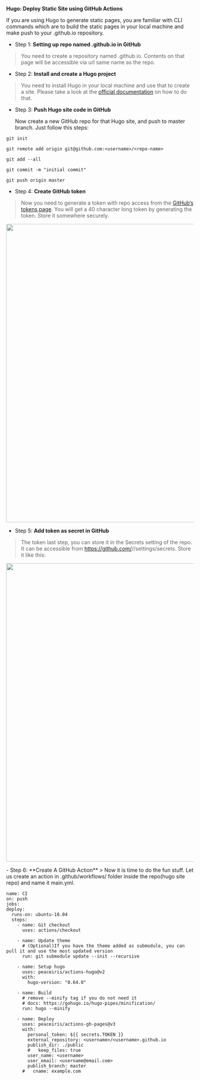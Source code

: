 **Hugo: Deploy Static Site using GitHub Actions**
<P>
If you are using Hugo to generate static pages, you are familiar with CLI commands which are to build the static pages in your local machine and make push to your <username>.github.io repository.

</P>

- Step 1: **Setting up repo named <username>.github.io in GitHub**
> You need to create a repository named <your GitHub username>.github.io. Contents on that page will be accessible via url same name as the repo.

- Step 2: **Install and create a Hugo project**
> You need to install Hugo in your local machine and use that to create a site. Please take a look at the [official documentation](https://gohugo.io/getting-started/quick-start/) on how to do that.
- Step 3: **Push Hugo site code in GitHub**
  <P>
    Now create a new GitHub repo for that Hugo site, and push to master branch. Just follow this steps:
  </P>
  
 ```
 git init
 ```
 ```
git remote add origin git@github.com:<username>/<repo-name>
```
  ```
git add --all
 ```
  ```
git commit -m "initial commit"
```
  ```
git push origin master
  
 ```
  
 - Step 4: **Create GitHub token**
  
  > Now you need to generate a token with repo access from the [GitHub’s tokens page](https://github.com/settings/tokens/new). You will get a 40 character long token by generating the token. Store it somewhere securely.
  <p align="center">
  <img src="https://ruddra.com/content/images/2020/03/github_token_hu7fba9da1679ce4a56c592454604cb9c1_173034_720x0_resize_q100_box.jpg" width=800px;>
  </p>
  
  - Step 5: **Add token as secret in GitHub**
  > The token last step, you can store it in the Secrets setting of the repo. It can be accessible from https://github.com/<username>/<repo-name>/settings/secrets. Store it like this:
  <p align="center">
  <img src="https://ruddra.com/content/images/2020/03/github_secret_hu7fba9da1679ce4a56c592454604cb9c1_153648_720x0_resize_q100_box.jpg" width=800px;>
  </p>
  - Step 6: **Create A GitHub Action**
  > Now it is time to do the fun stuff. Let us create an action in .github/workflows/ folder inside the repo(hugo site repo) and name it main.yml.
  
  
  ```
 name: CI
on: push
jobs:
  deploy:
    runs-on: ubuntu-18.04
    steps:
      - name: Git checkout
        uses: actions/checkout

      - name: Update theme
        # (Optional)If you have the theme added as submodule, you can pull it and use the most updated version
        run: git submodule update --init --recursive

      - name: Setup hugo
        uses: peaceiris/actions-hugo@v2
        with:
          hugo-version: "0.64.0"

      - name: Build
        # remove --minify tag if you do not need it
        # docs: https://gohugo.io/hugo-pipes/minification/
        run: hugo --minify

      - name: Deploy
        uses: peaceiris/actions-gh-pages@v3
        with:
          personal_token: ${{ secrets.TOKEN }}
          external_repository: <username>/<username>.github.io
          publish_dir: ./public
          #   keep_files: true
          user_name: <username>
          user_email: <username@email.com>
          publish_branch: master
        #   cname: example.com
  ```
